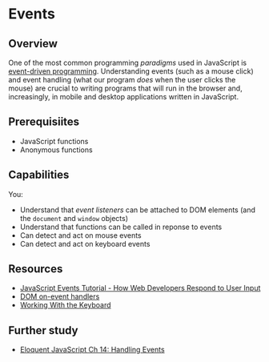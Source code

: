 # Events

## Overview

One of the most common programming _paradigms_ used in JavaScript is [event-driven programming](https://en.wikipedia.org/wiki/Event-driven_programming). Understanding events (such as a mouse click) and event handling (what our program _does_ when the user clicks the mouse) are crucial to writing programs that will run in the browser and, increasingly, in mobile and desktop applications written in JavaScript.


## Prerequisiites

- JavaScript functions
- Anonymous functions


## Capabilities

You:

- Understand that _event listeners_ can be attached to DOM elements (and the `document` and `window` objects)
- Understand that functions can be called in reponse to events
- Can detect and act on mouse events
- Can detect and act on keyboard events


## Resources
- [JavaScript Events Tutorial - How Web Developers Respond to User Input](https://www.youtube.com/watch?v=e57ReoUn6kM) 
- [DOM on-event handlers](https://developer.mozilla.org/en-US/docs/Web/Guide/Events/Event_handlers)
- [Working With the Keyboard](https://www.kirupa.com/html5/keyboard_events_in_javascript.htm)


## Further study
- [Eloquent JavaScript Ch 14: Handling Events](http://eloquentjavascript.net/14_event.html)
